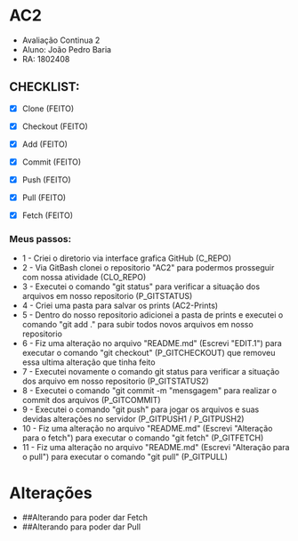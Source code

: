 # AC2
- Avaliação Continua 2 
- Aluno: João Pedro Baria
- RA: 1802408

## CHECKLIST:
- [x] Clone (FEITO)
- [x] Checkout (FEITO)
- [x] Add (FEITO)
- [x] Commit (FEITO)
- [x] Push (FEITO) 
- [x] Pull (FEITO) 
- [x] Fetch (FEITO) 


### Meus passos:

- 1 - Criei o diretorio via interface grafica GitHub (C_REPO)
- 2 - Via GitBash clonei o repositorio "AC2" para podermos prosseguir com nossa atividade (CLO_REPO)
- 3 - Executei o comando "git status" para verificar a situação dos arquivos em nosso repositorio (P_GITSTATUS)
- 4 - Criei uma pasta para salvar os prints (AC2-Prints)
- 5 - Dentro do nosso repositorio adicionei a pasta de prints e executei o comando "git add ." para subir todos novos arquivos em nosso repositorio
- 6 - Fiz uma alteração no arquivo "README.md" (Escrevi "EDIT.1") para executar o comando "git checkout" (P_GITCHECKOUT) que removeu essa ultima alteração que tinha feito
- 7 - Executei novamente o comando git status para verificar a situação dos arquivo em nosso repositorio (P_GITSTATUS2) 
- 8 - Executei o comando "git commit -m "mensgagem" para realizar o commit dos arquivos (P_GITCOMMIT)
- 9 - Executei o comando "git push" para jogar os arquivos e suas devidas alterações no servidor (P_GITPUSH1 / P_GITPUSH2) 
- 10 - Fiz uma alteração no arquivo "README.md" (Escrevi "Alteração para o fetch") para executar o comando "git fetch" (P_GITFETCH)
- 11 - Fiz uma alteração no arquivo "README.md" (Escrevi "Alteração para o pull") para executar o comando "git pull" (P_GITPULL)

# Alterações

- ##Alterando para poder dar Fetch
- ##Alterando para poder dar Pull
